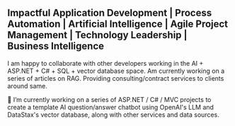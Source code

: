 ## Impactful Application Development | Process Automation | Artificial Intelligence | Agile Project Management | Technology Leadership | Business Intelligence

I am happy to collaborate with other developers working in the AI + ASP.NET + C# + SQL + vector database space. Am currently working on a series of articles on RAG. Providing consulting/contract services to clients around same. 

🔭 I’m currently working on a series of ASP.NET / C# / MVC projects to create a template AI question/answer chatbot using OpenAI's LLM and DataStax's vector database, along with other services and data sources.
<!--
**megerow/megerow** is a ✨ _special_ ✨ repository because its `README.md` (this file) appears on your GitHub profile.

Here are some ideas to get you started:

- 🔭 I’m currently working on ...
- 🌱 I’m currently learning ...
- 👯 I’m looking to collaborate on ...
- 🤔 I’m looking for help with ...
- 💬 Ask me about ...
- 📫 How to reach me: ...
- 😄 Pronouns: ...
- ⚡ Fun fact: ...
-->

